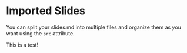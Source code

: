 # Imported Slides

You can split your slides.md into multiple files and organize them as you want using the `src` attribute.

This is a test! 
